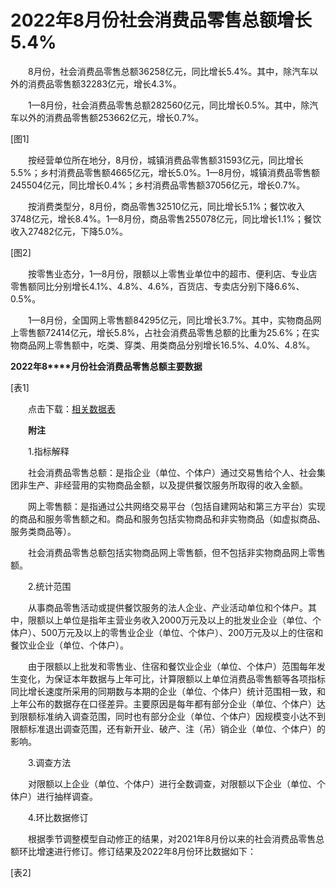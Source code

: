# 2022年8月份社会消费品零售总额增长5.4%

　　8月份，社会消费品零售总额36258亿元，同比增长5.4%。其中，除汽车以外的消费品零售额32283亿元，增长4.3%。

　　1—8月份，社会消费品零售总额282560亿元，同比增长0.5%。其中，除汽车以外的消费品零售额253662亿元，增长0.7%。

\[图1\]

　　按经营单位所在地分，8月份，城镇消费品零售额31593亿元，同比增长5.5%；乡村消费品零售额4665亿元，增长5.0%。1—8月份，城镇消费品零售额245504亿元，同比增长0.4%；乡村消费品零售额37056亿元，增长0.7%。

　　按消费类型分，8月份，商品零售32510亿元，同比增长5.1%；餐饮收入3748亿元，增长8.4%。1—8月份，商品零售255078亿元，同比增长1.1%；餐饮收入27482亿元，下降5.0%。

\[图2\]

　　按零售业态分，1—8月份，限额以上零售业单位中的超市、便利店、专业店零售额同比分别增长4.1%、4.8%、4.6%，百货店、专卖店分别下降6.6%、0.5%。

　　1—8月份，全国网上零售额84295亿元，同比增长3.7%。其中，实物商品网上零售额72414亿元，增长5.8%，占社会消费品零售总额的比重为25.6%；在实物商品网上零售额中，吃类、穿类、用类商品分别增长16.5%、4.0%、4.8%。

**2022****年****8****月份社会消费品零售总额主要数据**

\[表1\]

　　点击下载：[相关数据表](http://www.stats.gov.cn/sj/zxfb/202302/W020230203609937350531.xls)

　　**附注**

　　1.指标解释

　　社会消费品零售总额：是指企业（单位、个体户）通过交易售给个人、社会集团非生产、非经营用的实物商品金额，以及提供餐饮服务所取得的收入金额。

　　网上零售额：是指通过公共网络交易平台（包括自建网站和第三方平台）实现的商品和服务零售额之和。商品和服务包括实物商品和非实物商品（如虚拟商品、服务类商品等）。

　　社会消费品零售总额包括实物商品网上零售额，但不包括非实物商品网上零售额。

　　2.统计范围

　　从事商品零售活动或提供餐饮服务的法人企业、产业活动单位和个体户。其中，限额以上单位是指年主营业务收入2000万元及以上的批发业企业（单位、个体户）、500万元及以上的零售业企业（单位、个体户）、200万元及以上的住宿和餐饮业企业（单位、个体户）。

　　由于限额以上批发和零售业、住宿和餐饮业企业（单位、个体户）范围每年发生变化，为保证本年数据与上年可比，计算限额以上单位消费品零售额等各项指标同比增长速度所采用的同期数与本期的企业（单位、个体户）统计范围相一致，和上年公布的数据存在口径差异。主要原因是每年都有部分企业（单位、个体户）达到限额标准纳入调查范围，同时也有部分企业（单位、个体户）因规模变小达不到限额标准退出调查范围，还有新开业、破产、注（吊）销企业（单位、个体户）的影响。

　　3.调查方法

　　对限额以上企业（单位、个体户）进行全数调查，对限额以下企业（单位、个体户）进行抽样调查。

　　4.环比数据修订

　　根据季节调整模型自动修正的结果，对2021年8月份以来的社会消费品零售总额环比增速进行修订。修订结果及2022年8月份环比数据如下：

\[表2\]